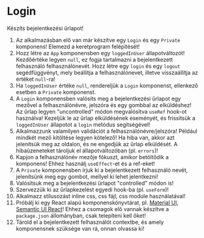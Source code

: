 # Login

Készíts bejelentkezési űrlapot!

1. Az alkalmazásban elő van már készítve egy `Login` és egy `Private` komponens! Elemezd a keretprogram felépítését!
2. Hozz létre az `App` komponensben egy `loggedInUser` állapotváltozót! Kezdőértéke legyen `null`, ez fogja tartalmazni a bejelentkezett felhasználó felhasználónevét. Hozz létre egy `login` és egy `logout` segédfüggvényt, mely beállítja a felhasználónevet, illetve visszaállítja az értéket `null`-ra!
3. Ha `loggedInUser` értéke `null`, rendereljük a `Login` komponenst, ellenkező esetben a `Private` komponenst.
4. A `Login` komponensben valósíts meg a bejelentkezési űrlapot egy mezővel a felhasználónévre, jelszóra és egy gombbal az elküldéshez! Az űrlap legyen "uncontrolled" módon megvalósítva `useRef` hook-ot használva! Kezeljük le az űrlap elküldésének eseményét, és frissítsük a `loggedInUser` állapotot a `login` metódus segítségével!
5. Alkalmazzunk valamilyen validációt a felhasználónévre/jelszóra! Például mindkét mező kitöltése legyen kötelező! Ha hiba van, akkor azt jelenítsük meg az oldalon, és ne engedjük az űrlap elküldését. A hibaüzeneteket tároljuk el állapotváltozóban (pl. `errors`)!
6. Kapjon a felhasználónév mezője fókuszt, amikor betöltődik a komponens! Ehhez használj `useEffect`-et és a ref-eket!
7. A `Private` komponensben írjuk ki a bejelentkezett felhasználó nevét, jelenítsünk meg egy gombot, mellyel ki lehet jelentkezni!
8. Valósítsuk meg a bejelentkezési űrlapot "controlled" módon is!
9. Szervezzük ki az űrlapkezelést egyedi hook-ba (pl. `useForm`)!
10. Alkalmazz stílusozást inline css, css fájl, css module használatával!
11. Próbálj ki egy React alapú komponenskönyvtárat, pl. [Material UI](https://mui.com/), [Semantic UI React](https://react.semantic-ui.com/)! Ehhez a csomagok elő vannak készítve a `package.json` állományban, csak telepíteni kell őket!
12. Tárold el a bejelentkezett felhasználót contextbe, és amely komponensnek szüksége van rá, onnan olvassa ki!
